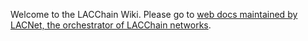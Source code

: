 Welcome to the LACChain Wiki. Please go to [web docs maintained by LACNet, the orchestrator of LACChain networks](https://lacnet.lacchain.net/documentation/).
